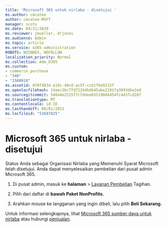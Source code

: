 ```yaml
---
title: 'Microsoft 365 untuk nirlaba - disetujui '
ms.author: cmcatee
author: cmcatee-MSFT
manager: scotv
ms.date: 04/21/2020
ms.reviewer: jmueller, drjones
ms.audience: Admin
ms.topic: article
ms.service: o365-administration
ROBOTS: NOINDEX, NOFOLLOW
localization_priority: Normal
ms.collection: Adm_O365
ms.custom:
- commerce_purchase
- "340"
- "1500010"
ms.assetid: 870f4834-a10c-49cd-ac5f-ccb1f0a9215f
ms.openlocfilehash: 14aec3bc77d72264bdb45abe2191fa3993d6e2e8
ms.sourcegitcommit: 540a4e2515f7cfddee65519046454fc4437cd287
ms.translationtype: MT
ms.contentlocale: id-ID
ms.lasthandoff: 08/01/2021
ms.locfileid: "53687825"
---
```

# <a name="microsoft-365-for-nonprofits---approved"></a>Microsoft 365 untuk nirlaba - disetujui

Status Anda sebagai Organisasi Nirlaba yang Memenuhi Syarat Microsoft telah disetujui. Anda dapat menyelesaikan pembelian dari pusat admin Microsoft 365.

1. Di pusat admin, masuk ke **halaman** \> [Layanan Pembelian](https://go.microsoft.com/fwlink/p/?linkid=868433) Tagihan.

2. Pilih dari daftar di **bawah Paket NonProfits.**

3. Arahkan mouse ke langganan yang ingin dibeli, lalu pilih **Beli Sekarang.**

Untuk informasi selengkapnya, lihat [Microsoft 365 sumber daya untuk nirlaba](https://www.microsoft.com/nonprofits/microsoft-365) atau hubungi [penjualan](https://www.microsoft.com/nonprofits/contact-us).
